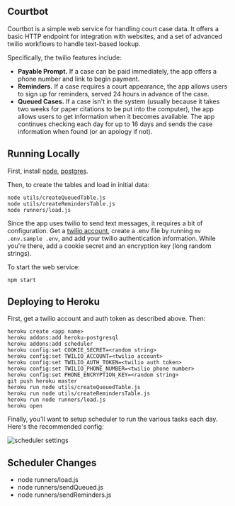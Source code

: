 ## Courtbot

Courtbot is a simple web service for handling court case data. It offers a basic HTTP endpoint for integration with websites, and a set of advanced twilio workflows to handle text-based lookup.

Specifically, the twilio features include:

- **Payable Prompt.** If a case can be paid immediately, the app offers a phone number and link to begin payment.
- **Reminders.** If a case requires a court appearance, the app allows users to sign up for reminders, served 24 hours in advance of the case.
- **Queued Cases.** If a case isn't in the system (usually because it takes two weeks for paper citations to be put into the computer), the app allows users to get information when it becomes available. The app continues checking each day for up to 16 days and sends the case information when found (or an apology if not).

## Running Locally

First, install [node](https://github.com/codeforamerica/howto/blob/master/Node.js.md), [postgres](https://github.com/codeforamerica/howto/blob/master/PostgreSQL.md).

Then, to create the tables and load in initial data:

```console
node utils/createQueuedTable.js
node utils/createRemindersTable.js
node runners/load.js
```

Since the app uses twilio to send text messages, it requires a bit of configuration. Get a [twilio account](http://www.twilio.com/), create a .env file by running `mv .env.sample .env`, and add your twilio authentication information. While you're there, add a cookie secret and an encryption key (long random strings).

To start the web service:

```console
npm start
```

## Deploying to Heroku

First, get a twilio account and auth token as described above. Then:

```console
heroku create <app name>
heroku addons:add heroku-postgresql
heroku addons:add scheduler
heroku config:set COOKIE_SECRET=<random string>
heroku config:set TWILIO_ACCOUNT=<twilio account>
heroku config:set TWILIO_AUTH_TOKEN=<twilio auth token>
heroku config:set TWILIO_PHONE_NUMBER=<twilio phone number>
heroku config:set PHONE_ENCRYPTION_KEY=<random string>
git push heroku master
heroku run node utils/createQueuedTable.js
heroku run node utils/createRemindersTable.js
heroku run node runners/load.js
heroku open
```

Finally, you'll want to setup scheduler to run the various tasks each day. Here's the recommended config:

![scheduler settings](https://cloud.githubusercontent.com/assets/1435836/4785655/2893dd9a-5d83-11e4-9618-d743bee27d2f.png)

## Scheduler Changes
* node runners/load.js
* node runners/sendQueued.js
* node runners/sendReminders.js
